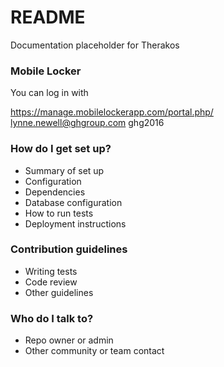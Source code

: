 # README #

Documentation placeholder for Therakos

### Mobile Locker ###

You can log in with 

https://manage.mobilelockerapp.com/portal.php/
lynne.newell@ghgroup.com
ghg2016
 
### How do I get set up? ###

* Summary of set up
* Configuration
* Dependencies
* Database configuration
* How to run tests
* Deployment instructions

### Contribution guidelines ###

* Writing tests
* Code review
* Other guidelines

### Who do I talk to? ###

* Repo owner or admin
* Other community or team contact